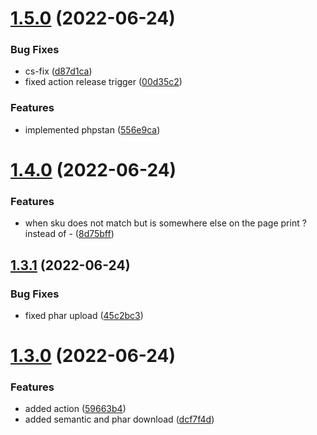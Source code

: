 # [1.5.0](https://github.com/FabianKoehnen/website-price-crawler/compare/1.4.0...1.5.0) (2022-06-24)


### Bug Fixes

* cs-fix ([d87d1ca](https://github.com/FabianKoehnen/website-price-crawler/commit/d87d1ca5162f11bd84f333fc039080714bde068c))
* fixed action release trigger ([00d35c2](https://github.com/FabianKoehnen/website-price-crawler/commit/00d35c20c00384385528f2ec341791ab68970bdd))


### Features

* implemented phpstan ([556e9ca](https://github.com/FabianKoehnen/website-price-crawler/commit/556e9ca467712e7d8bab7c8caaba35c4215ac56e))

# [1.4.0](https://github.com/FabianKoehnen/website-price-crawler/compare/1.3.1...1.4.0) (2022-06-24)


### Features

* when sku does not match but is somewhere else on the page print ? instead of - ([8d75bff](https://github.com/FabianKoehnen/website-price-crawler/commit/8d75bff78e7989e7cfd81972bd25d38b8a1d815b))

## [1.3.1](https://github.com/FabianKoehnen/website-price-crawler/compare/1.3.0...1.3.1) (2022-06-24)


### Bug Fixes

* fixed phar upload ([45c2bc3](https://github.com/FabianKoehnen/website-price-crawler/commit/45c2bc3a357ccbf080fe88bd04a40c23862d28bf))

# [1.3.0](https://github.com/FabianKoehnen/website-price-crawler/compare/1.2.0...1.3.0) (2022-06-24)


### Features

* added action ([59663b4](https://github.com/FabianKoehnen/website-price-crawler/commit/59663b40bb034444f3d0cf6c0062a3d4c88682de))
* added semantic and phar download ([dcf7f4d](https://github.com/FabianKoehnen/website-price-crawler/commit/dcf7f4dfcba01753ddce0537af2acc9ab00ddc91))
